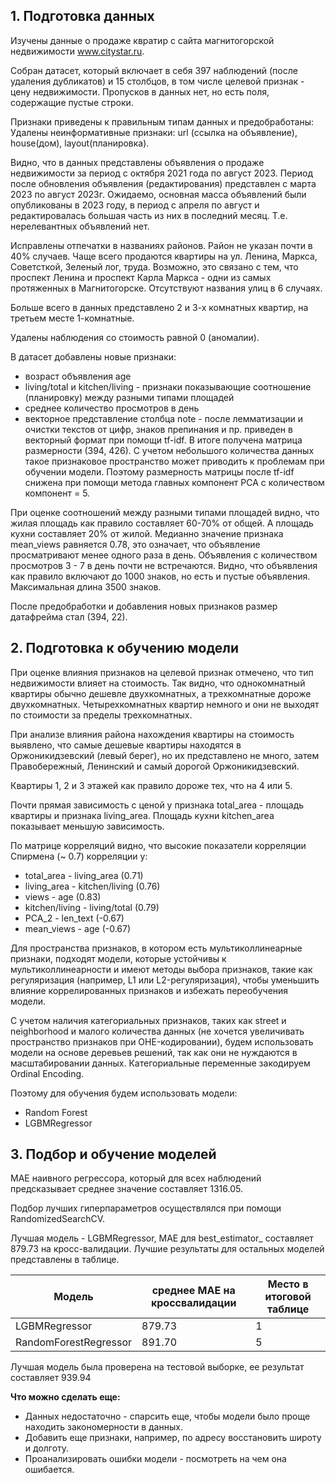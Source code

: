 ## **1. Подготовка данных**

Изучены данные о продаже квратир с сайта магнитогорской недвижимости www.citystar.ru.

Собран датасет, который включает в себя 397 наблюдений (после удаления дубликатов) и 15 столбцов, в том числе целевой признак - цену недвижимости. Пропусков в данных нет, но есть поля, содержащие пустые строки.

Признаки приведены к правильным типам данных и предобработаны:
Удалены неинформативные признаки: url (ссылка на объявление), house(дом), layout(планировка).

Видно, что в данных представлены объявления о продаже недвижимости за период с октября 2021 года по август 2023. Период после обновления объявления (редактирования) представлен с марта 2023 по август 2023г.
Ожидаемо, основная масса объявлений были опубликованы в 2023 году, в период с апреля по август и редактировалась большая часть из них в последний месяц. Т.е. нерелевантных объявлений нет.

Исправлены отпечатки в названиях районов. Район не указан почти в 40% случаев. 
Чаще всего продаются квартиры на ул. Ленина, Маркса, Советсткой, Зеленый лог, труда. Возможно, это связано с тем, что проспект Ленина и проспект Карла Маркса - одни из самых протяженных в Магнитогорске. Отсутствуют названия улиц в 6 случаях.

Больше всего в данных представлено 2 и 3-х комнатных квартир, на третьем месте 1-комнатные.

Удалены наблюдения со стоимость равной 0 (аномалии). 

В датасет добавлены новые признаки:
 - возраст объявления age
 - living/total и kitchen/living - признаки показывающие соотношение (планировку) между разными типами площадей
 - среднее количество просмотров в день
 - векторное представление столбца note - после лемматизации и очистки текстов от цифр, знаков препинания и пр. приведен в векторный формат при помощи tf-idf. В итоге получена матрица размерности (394, 426). С учетом небольшого количества данных такое признаковое пространство может приводить к проблемам при обучении модели. Поэтому размерность матрицы после tf-idf снижена при помощи метода главных компонент PCA с количеством компонент = 5.

При оценке соотношений между разными типами площадей видно, что жилая площадь как правило составляет 60-70% от общей. А площадь кухни составляет 20% от жилой.
Медианно значение признака mean_views равняется 0.78, это означает, что объявление просматривают менее одного раза в день. Объявления с количеством просмотров 3 - 7 в день почти не встречаются.
Видно, что объявления как правило включают до 1000 знаков, но есть и пустые объявления. Максимальная длина 3500 знаков.

После предобработки и добавления новых признаков размер датафрейма стал (394, 22).

## **2. Подготовка к обучению модели**

При оценке влияния признаков на целевой признак отмечено, что тип недвижимости влияет на стоимость. Так видно, что однокомнатный квартиры обычно дешевле двухкомнатных, а трехкомнатные дороже двухкомнатных.
Четырехкомнатных квартир немного и они не выходят по стоимости за пределы трехкомнатных. 

При анализе влияния района нахождения квартиры на стоимость выявлено, что самые дешевые квартиры находятся в Оржоникидзевский (левый берег), но их представлено не много, затем Правобережный, Ленинский и  самый дорогой Оржоникидзевский.

Квартиры 1, 2 и 3 этажей как правило дороже тех, что на 4 или 5.

Почти прямая зависимость с ценой у признака total_area - площадь квартиры и признака living_area. Площадь кухни kitchen_area показывает меньшую зависимость.

По матрице корреляций видно, что высокие показатели корреляции Спирмена (~ 0.7) корреляции у:
 - total_area - living_area (0.71)
 - living_area - kitchen/living (0.76)
 - views - age (0.83)
 - kitchen/living - living/total (0.79)
 - PCA_2 - len_text (-0.67)
 - mean_views - age (-0.67)
 
Для пространства признаков, в котором есть мультиколлинеарные признаки, подходят модели, которые устойчивы к мультиколлинеарности и имеют методы выбора признаков, такие как регуляризация (например, L1 или L2-регуляризация), чтобы уменьшить влияние коррелированных признаков и избежать переобучения модели.

С учетом наличия категориальных признаков, таких как street и neighborhood и малого количества данных (не хочется увеличивать пространство признаков при OHE-кодировании), будем использовать модели на основе деревьев решений, так как они не нуждаются в масштабировании данных. Категориальные переменные закодируем Ordinal Encoding. 

Поэтому для обучения будем использовать модели:

 - Random Forest
 - LGBMRegressor

## **3. Подбор и обучение моделей**

MAE наивного регрессора, который для всех наблюдений предсказывает среднее значение составляет 1316.05.

Подбор лучших гиперпараметров осуществлялся при помощи RandomizedSearchCV.

Лучшая модель - LGBMRegressor, MAE для best_estimator_ составляет 879.73 на кросс-валидации. Лучшие результаты для остальных моделей представлены в таблице.


| Модель | среднее MAE на кроссвалидации | Место в итоговой таблице |
|----------|----------|----------|
| LGBMRegressor    | 879.73 | 1 |
| RandomForestRegressor    | 891.70 | 5 |


Лучшая модель была проверена на тестовой выборке, ее результат составляет 939.94

**Что можно сделать еще:**

 - Данных недостаточно - спарсить еще, чтобы модели было проще находить закономерности в данных.
 - Добавить еще признаки, например, по адресу восстановить широту и долготу.
 - Проанализировать ошибки модели - посмотреть на чем она ошибается.
